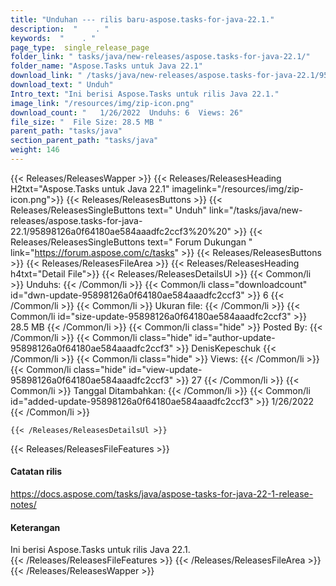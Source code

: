 ```yaml
---
title: "Unduhan --- rilis baru-aspose.tasks-for-java-22.1." 
description:  "    . " 
keywords:  "    . " 
page_type:  single_release_page
folder_link: " tasks/java/new-releases/aspose.tasks-for-java-22.1/"
folder_name: "Aspose.Tasks untuk Java 22.1"
download_link: " /tasks/java/new-releases/aspose.tasks-for-java-22.1/95898126a0f64180ae584aaadfc2ccf3"
download_text: " Unduh"
Intro_text: "Ini berisi Aspose.Tasks untuk rilis Java 22.1."
image_link: "/resources/img/zip-icon.png"
download_count: "   1/26/2022  Unduhs: 6  Views: 26"
file_size: "  File Size: 28.5 MB "
parent_path: "tasks/java"
section_parent_path: "tasks/java"
weight: 146
---
```


{{< Releases/ReleasesWapper >}}
  {{< Releases/ReleasesHeading H2txt="Aspose.Tasks untuk Java 22.1" imagelink="/resources/img/zip-icon.png">}}
  {{< Releases/ReleasesButtons >}}
    {{< Releases/ReleasesSingleButtons text=" Unduh" link="/tasks/java/new-releases/aspose.tasks-for-java-22.1/95898126a0f64180ae584aaadfc2ccf3%20%20" >}}
    {{< Releases/ReleasesSingleButtons text=" Forum Dukungan " link="https://forum.aspose.com/c/tasks" >}}
  {{< Releases/ReleasesButtons >}}
  {{< Releases/ReleasesFileArea >}}
    {{< Releases/ReleasesHeading h4txt="Detail File">}}
    {{< Releases/ReleasesDetailsUl >}}
            {{< Common/li  >}} Unduhs: {{< /Common/li >}} 
      {{< Common/li class="downloadcount" id="dwn-update-95898126a0f64180ae584aaadfc2ccf3" >}} 6 {{< /Common/li >}} 
      {{< Common/li  >}} Ukuran file: {{< /Common/li >}} 
      {{< Common/li id="size-update-95898126a0f64180ae584aaadfc2ccf3" >}} 28.5 MB {{< /Common/li >}} 
      {{< Common/li  class="hide" >}} Posted By: {{< /Common/li >}} 
      {{< Common/li class="hide" id="author-update-95898126a0f64180ae584aaadfc2ccf3" >}} DenisKepeschuk {{< /Common/li >}} 
      {{< Common/li class="hide"  >}} Views: {{< /Common/li >}} 
      {{< Common/li class="hide" id="view-update-95898126a0f64180ae584aaadfc2ccf3" >}} 27 {{< /Common/li >}} 
      {{< Common/li  >}} Tanggal Ditambahkan: {{< /Common/li >}} 
      {{< Common/li id="added-update-95898126a0f64180ae584aaadfc2ccf3" >}} 1/26/2022 {{< /Common/li >}} 

    {{< /Releases/ReleasesDetailsUl >}}

  {{< Releases/ReleasesFileFeatures >}}
      <h4>Catatan rilis</h4><div><a href="https://docs.aspose.com/tasks/java/aspose-tasks-for-java-22-1-release-notes/">https://docs.aspose.com/tasks/java/aspose-tasks-for-java-22-1-release-notes/</a></div><h4>Keterangan</h4><div class="HTMLDescription">Ini berisi Aspose.Tasks untuk rilis Java 22.1.</div>
  {{< /Releases/ReleasesFileFeatures >}}
 {{< /Releases/ReleasesFileArea >}}
{{< /Releases/ReleasesWapper >}}


